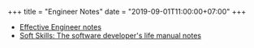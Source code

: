 +++
title = "Engineer Notes"
date = "2019-09-01T11:00:00+07:00"
+++

- [Effective Engineer notes](https://gist.github.com/rondy/af1dee1d28c02e9a225ae55da2674a6f)
- [Soft Skills: The software developer's life manual notes](https://github.com/n0ruSh/the-art-of-reading/issues/12)
